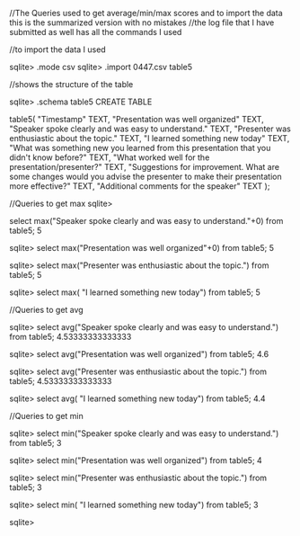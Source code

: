 //The Queries used to get average/min/max scores and to import the data
this is the summarized version with no mistakes //the log file that I
have submitted as well has all the commands I used

//to import the data I used

sqlite\> .mode csv sqlite\> .import 0447.csv table5

//shows the structure of the table 

sqlite\> .schema table5 CREATE TABLE

table5( "Timestamp" TEXT, "Presentation was well organized" TEXT,
"Speaker spoke clearly and was easy to understand." TEXT, "Presenter was
enthusiastic about the topic." TEXT, "I learned something new today"
TEXT, "What was something new you learned from this presentation that
you didn't know before?" TEXT, "What worked well for the
presentation/presenter?" TEXT, "Suggestions for improvement. What are
some changes would you advise the presenter to make their presentation
more effective?" TEXT, "Additional comments for the speaker" TEXT );

//Queries to get max sqlite\> 

select max("Speaker spoke clearly and was
easy to understand."+0) from table5; 5 

sqlite\> select max("Presentation
was well organized"+0) from table5; 5 

sqlite\> select max("Presenter was
enthusiastic about the topic.") from table5; 5 

sqlite\> select max( "I
learned something new today") from table5; 5

//Queries to get avg 

sqlite\> select avg("Speaker spoke clearly and was
easy to understand.") from table5; 4.53333333333333 


sqlite\> select
avg("Presentation was well organized") from table5; 4.6 

sqlite\> select
avg("Presenter was enthusiastic about the topic.") from table5;
4.53333333333333 

sqlite\> select avg( "I learned something new today")
from table5; 4.4

//Queries to get min 

sqlite\> select min("Speaker spoke clearly and was
easy to understand.") from table5; 3 

sqlite\> select min("Presentation
was well organized") from table5; 4 

sqlite\> select min("Presenter was
enthusiastic about the topic.") from table5; 3 

sqlite\> select min( "I
learned something new today") from table5; 3 

sqlite\>
